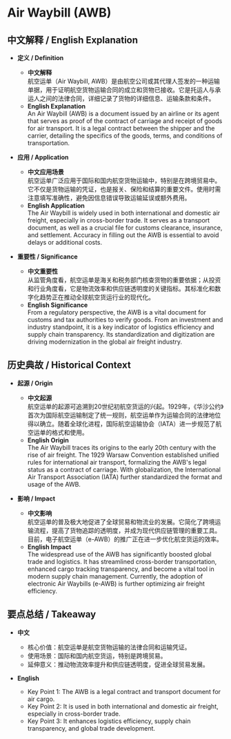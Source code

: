 # Air Waybill (AWB)

## 中文解释 / English Explanation

* **定义 / Definition**  
  - **中文解释**  
    航空运单（Air Waybill, AWB）是由航空公司或其代理人签发的一种运输单据，用于证明航空货物运输合同的成立和货物已接收。它是托运人与承运人之间的法律合同，详细记录了货物的详细信息、运输条款和条件。  
  - **English Explanation**  
    An Air Waybill (AWB) is a document issued by an airline or its agent that serves as proof of the contract of carriage and receipt of goods for air transport. It is a legal contract between the shipper and the carrier, detailing the specifics of the goods, terms, and conditions of transportation.

* **应用 / Application**  
  - **中文应用场景**  
    航空运单广泛应用于国际和国内航空货物运输中，特别是在跨境贸易中。它不仅是货物运输的凭证，也是报关、保险和结算的重要文件。使用时需注意填写准确性，避免因信息错误导致运输延误或额外费用。  
  - **English Application**  
    The Air Waybill is widely used in both international and domestic air freight, especially in cross-border trade. It serves as a transport document, as well as a crucial file for customs clearance, insurance, and settlement. Accuracy in filling out the AWB is essential to avoid delays or additional costs.

* **重要性 / Significance**  
  - **中文重要性**  
    从监管角度看，航空运单是海关和税务部门核查货物的重要依据；从投资和行业角度看，它是物流效率和供应链透明度的关键指标。其标准化和数字化趋势正在推动全球航空货运行业的现代化。  
  - **English Significance**  
    From a regulatory perspective, the AWB is a vital document for customs and tax authorities to verify goods. From an investment and industry standpoint, it is a key indicator of logistics efficiency and supply chain transparency. Its standardization and digitization are driving modernization in the global air freight industry.

## 历史典故 / Historical Context

* **起源 / Origin**  
  - **中文起源**  
    航空运单的起源可追溯到20世纪初航空货运的兴起。1929年，《华沙公约》首次为国际航空运输制定了统一规则，航空运单作为运输合同的法律地位得以确立。随着全球化进程，国际航空运输协会（IATA）进一步规范了航空运单的格式和使用。  
  - **English Origin**  
    The Air Waybill traces its origins to the early 20th century with the rise of air freight. The 1929 Warsaw Convention established unified rules for international air transport, formalizing the AWB's legal status as a contract of carriage. With globalization, the International Air Transport Association (IATA) further standardized the format and usage of the AWB.

* **影响 / Impact**  
  - **中文影响**  
    航空运单的普及极大地促进了全球贸易和物流业的发展。它简化了跨境运输流程，提高了货物追踪的透明度，并成为现代供应链管理的重要工具。目前，电子航空运单（e-AWB）的推广正在进一步优化航空货运的效率。  
  - **English Impact**  
    The widespread use of the AWB has significantly boosted global trade and logistics. It has streamlined cross-border transportation, enhanced cargo tracking transparency, and become a vital tool in modern supply chain management. Currently, the adoption of electronic Air Waybills (e-AWB) is further optimizing air freight efficiency.

## 要点总结 / Takeaway

* **中文**  
  - 核心价值：航空运单是航空货物运输的法律合同和运输凭证。  
  - 使用场景：国际和国内航空货运，特别是跨境贸易。  
  - 延伸意义：推动物流效率提升和供应链透明度，促进全球贸易发展。  

* **English**  
  - Key Point 1: The AWB is a legal contract and transport document for air cargo.  
  - Key Point 2: It is used in both international and domestic air freight, especially in cross-border trade.  
  - Key Point 3: It enhances logistics efficiency, supply chain transparency, and global trade development.